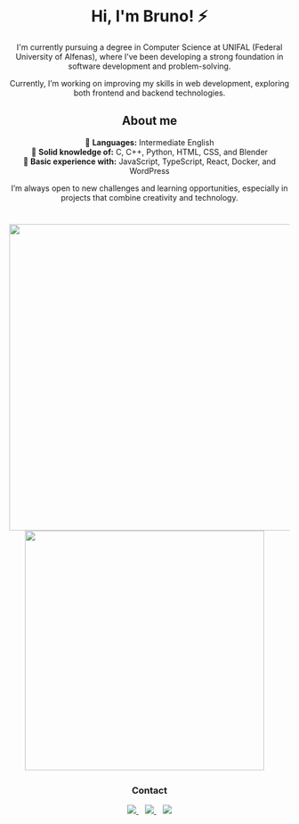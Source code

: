 <div align="center">

# Hi, I'm Bruno! ⚡

I'm currently pursuing a degree in Computer Science at UNIFAL (Federal University of Alfenas), where I’ve been developing a strong foundation in software development and problem-solving.

Currently, I’m working on improving my skills in web development, exploring both frontend and backend technologies.

## About me

💬 **Languages:** Intermediate English  
🧠 **Solid knowledge of:** C, C++, Python, HTML, CSS, and Blender  
🔧 **Basic experience with:** JavaScript, TypeScript, React, Docker, and WordPress

I’m always open to new challenges and learning opportunities, especially in projects that combine creativity and technology.

</div>


#
<img src="https://github-readme-stats.vercel.app/api?username=brunomartins009&show_icons=true&theme=radical&show_icons=true" style="width: 550px;" />&nbsp;&nbsp;&nbsp;&nbsp;&nbsp;&nbsp;&nbsp;<img src="https://github-readme-stats.vercel.app/api/top-langs/?username=brunomartins009&layout=compact&theme=radical" style="width: 430px;" />

<div align="center">

### Contact

<a href="https://www.linkedin.com/in/bruno-martins-541a37350">
  <img src="https://img.shields.io/badge/LinkedIn-0A66C2?style=for-the-badge&logo=linkedin&logoColor=white" />
</a>
&nbsp;&nbsp;
<a href="https://www.instagram.com/brunomartins009/">
  <img src="https://img.shields.io/badge/Instagram-E4405F?style=for-the-badge&logo=instagram&logoColor=white" />
</a>
&nbsp;&nbsp;
<a href="mailto:martinscordeiro009@gmail.com">
  <img src="https://img.shields.io/badge/Gmail-D14836?style=for-the-badge&logo=gmail&logoColor=white" />
</a>

</div>


